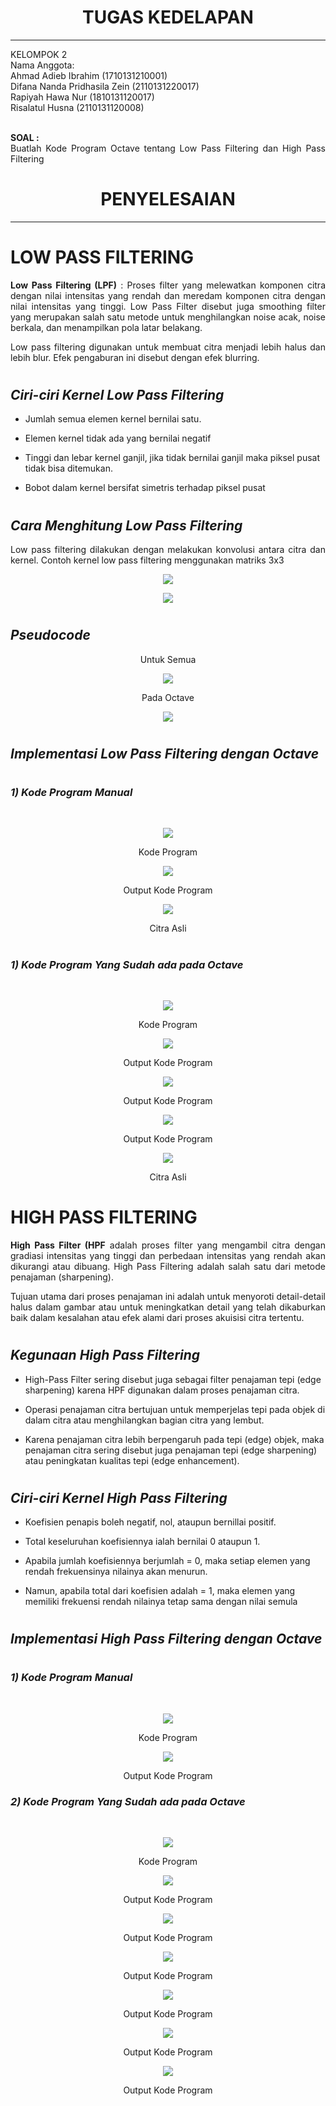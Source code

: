 <h1 align = "center"><b>TUGAS KEDELAPAN</b></h1>

----
KELOMPOK 2<br>
Nama Anggota:<br>
Ahmad Adieb Ibrahim (1710131210001)<br>
Difana Nanda Pridhasila Zein (2110131220017)<br>
Rapiyah Hawa Nur (1810131120017)<br>
Risalatul Husna (2110131120008)<br><br>

<p align = "justify"><b>SOAL :</b><br> Buatlah Kode Program Octave tentang Low Pass Filtering dan High Pass Filtering</p>

#
<h1 align = "center"><b>PENYELESAIAN</b></h1>

---
#
# __LOW PASS FILTERING__
<p align = "justify">

<p align="justify"><b>Low Pass Filtering (LPF)</b> : Proses filter yang melewatkan komponen citra dengan nilai intensitas yang rendah dan meredam komponen citra dengan nilai intensitas yang tinggi. Low Pass Filter disebut juga smoothing filter yang merupakan salah satu metode untuk menghilangkan noise acak, noise berkala, dan menampilkan pola latar belakang. 
</p>

<p align="justify">Low pass filtering digunakan untuk membuat citra menjadi lebih halus dan lebih blur. Efek pengaburan ini disebut dengan efek blurring.</p>

#
## *Ciri-ciri Kernel Low Pass Filtering*

- Jumlah semua elemen kernel bernilai satu. 

- Elemen kernel tidak ada yang bernilai negatif

- Tinggi dan lebar kernel ganjil, jika tidak bernilai ganjil maka piksel pusat tidak bisa ditemukan.

- Bobot dalam kernel bersifat simetris terhadap piksel pusat


#
## *Cara Menghitung Low Pass Filtering*
<p align="justify">Low pass filtering dilakukan dengan melakukan konvolusi antara citra dan kernel. Contoh kernel low pass filtering menggunakan matriks 3x3</p>

<p align="center"><img src="img/B1.PNG"></p>

<p align="center"><img src="img/B2.PNG"></p>

#
## *Pseudocode*

<p align = "center">Untuk Semua</p>
<p align="center"><img src="img/B4.PNG"></p>

<p align = "center">Pada Octave</p>
<p align="center"><img src="img/B3.PNG"></p>


#
## *Implementasi Low Pass Filtering dengan Octave*

#
### ___1) Kode Program Manual___
<br>
<p align="center"><img src="img/B19.PNG"></p>
<p align = "center">Kode Program</p>

<p align="center"><img src="img/B21.PNG"></p>
<p align = "center">Output Kode Program</p>

<p align="center"><img src="img/B20.PNG"></p>
<p align = "center">Citra Asli</p>

#
### ___1) Kode Program Yang Sudah ada pada Octave___
<br>
<p align="center"><img src="img/B5.PNG"></p>
<p align = "center">Kode Program</p>

<p align="center"><img src="img/B7.PNG"></p>
<p align = "center">Output Kode Program</p>

<p align="center"><img src="img/B8.PNG"></p>
<p align = "center">Output Kode Program</p>

<p align="center"><img src="img/B9.PNG"></p>
<p align = "center">Output Kode Program</p>

<p align="center"><img src="img/B6.PNG"></p>
<p align = "center">Citra Asli</p>




#
# __HIGH PASS FILTERING__
<p align = "justify">

<p align="justify"><b>High Pass Filter (HPF</b> adalah proses filter yang mengambil citra dengan gradiasi intensitas yang tinggi dan perbedaan intensitas yang rendah akan dikurangi atau dibuang. High Pass Filtering adalah salah satu dari metode penajaman (sharpening).</p> 

<p align="justify">Tujuan utama dari proses penajaman ini adalah untuk menyoroti detail-detail halus dalam gambar atau untuk meningkatkan detail yang telah dikaburkan baik dalam kesalahan atau efek alami dari proses akuisisi citra tertentu.</p>

#
## *Kegunaan High Pass Filtering*

- High-Pass Filter sering disebut juga sebagai filter penajaman tepi (edge sharpening) karena HPF digunakan dalam proses penajaman citra. 

- Operasi penajaman citra bertujuan untuk memperjelas tepi pada objek di dalam citra atau menghilangkan bagian citra yang lembut.

- Karena penajaman citra lebih berpengaruh pada tepi (edge) objek, maka penajaman citra sering disebut juga penajaman tepi (edge sharpening) atau peningkatan kualitas tepi (edge enhancement).


#
## *Ciri-ciri Kernel High Pass Filtering*
- Koefisien penapis boleh negatif, nol, ataupun bernillai positif.

- Total keseluruhan koefisiennya ialah bernilai 0 ataupun 1.

- Apabila jumlah koefisiennya berjumlah = 0, maka setiap elemen yang rendah frekuensinya nilainya akan menurun. 

- Namun, apabila total dari koefisien adalah = 1, maka elemen yang memiliki frekuensi rendah nilainya tetap sama dengan nilai semula


#
## *Implementasi High Pass Filtering dengan Octave*

#
### ___1) Kode Program Manual___
<br>
<p align="center"><img src="img/B22.jpeg"></p>
<p align = "center">Kode Program</p>

<p align="center"><img src="img/B23.jpeg"></p>
<p align = "center">Output Kode Program</p>

<h3><b><i>2) Kode Program Yang Sudah ada pada Octave</i></b></h3>
<br>
<p align="center"><img src="img/B10.PNG"></p>
<p align = "center">Kode Program</p>

<p align="center"><img src="img/B11.PNG"></p>
<p align = "center">Output Kode Program</p>

<p align="center"><img src="img/B12.PNG"></p>
<p align = "center">Output Kode Program</p>

<p align="center"><img src="img/b13.PNG"></p>
<p align = "center">Output Kode Program</p>

<p align="center"><img src="img/B14.PNG"></p>
<p align = "center">Output Kode Program</p>

<p align="center"><img src="img/B15.PNG"></p>
<p align = "center">Output Kode Program</p>

<p align="center"><img src="img/B16.PNG"></p>
<p align = "center">Output Kode Program</p>



